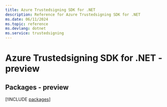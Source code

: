```yaml
---
title: Azure Trustedsigning SDK for .NET
description: Reference for Azure Trustedsigning SDK for .NET
ms.date: 06/11/2024
ms.topic: reference
ms.devlang: dotnet
ms.service: trustedsigning
---
```

# Azure Trustedsigning SDK for .NET - preview
## Packages - preview
[!INCLUDE [packages](trustedsigning-index.md)]